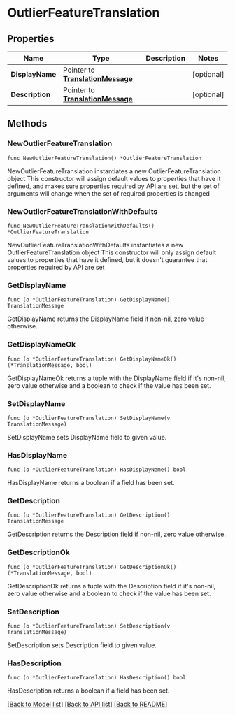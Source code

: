 # OutlierFeatureTranslation

## Properties

Name | Type | Description | Notes
------------ | ------------- | ------------- | -------------
**DisplayName** | Pointer to [**TranslationMessage**](TranslationMessage.md) |  | [optional] 
**Description** | Pointer to [**TranslationMessage**](TranslationMessage.md) |  | [optional] 

## Methods

### NewOutlierFeatureTranslation

`func NewOutlierFeatureTranslation() *OutlierFeatureTranslation`

NewOutlierFeatureTranslation instantiates a new OutlierFeatureTranslation object
This constructor will assign default values to properties that have it defined,
and makes sure properties required by API are set, but the set of arguments
will change when the set of required properties is changed

### NewOutlierFeatureTranslationWithDefaults

`func NewOutlierFeatureTranslationWithDefaults() *OutlierFeatureTranslation`

NewOutlierFeatureTranslationWithDefaults instantiates a new OutlierFeatureTranslation object
This constructor will only assign default values to properties that have it defined,
but it doesn't guarantee that properties required by API are set

### GetDisplayName

`func (o *OutlierFeatureTranslation) GetDisplayName() TranslationMessage`

GetDisplayName returns the DisplayName field if non-nil, zero value otherwise.

### GetDisplayNameOk

`func (o *OutlierFeatureTranslation) GetDisplayNameOk() (*TranslationMessage, bool)`

GetDisplayNameOk returns a tuple with the DisplayName field if it's non-nil, zero value otherwise
and a boolean to check if the value has been set.

### SetDisplayName

`func (o *OutlierFeatureTranslation) SetDisplayName(v TranslationMessage)`

SetDisplayName sets DisplayName field to given value.

### HasDisplayName

`func (o *OutlierFeatureTranslation) HasDisplayName() bool`

HasDisplayName returns a boolean if a field has been set.

### GetDescription

`func (o *OutlierFeatureTranslation) GetDescription() TranslationMessage`

GetDescription returns the Description field if non-nil, zero value otherwise.

### GetDescriptionOk

`func (o *OutlierFeatureTranslation) GetDescriptionOk() (*TranslationMessage, bool)`

GetDescriptionOk returns a tuple with the Description field if it's non-nil, zero value otherwise
and a boolean to check if the value has been set.

### SetDescription

`func (o *OutlierFeatureTranslation) SetDescription(v TranslationMessage)`

SetDescription sets Description field to given value.

### HasDescription

`func (o *OutlierFeatureTranslation) HasDescription() bool`

HasDescription returns a boolean if a field has been set.


[[Back to Model list]](../README.md#documentation-for-models) [[Back to API list]](../README.md#documentation-for-api-endpoints) [[Back to README]](../README.md)


